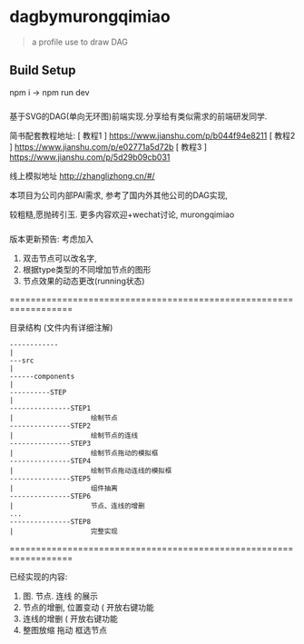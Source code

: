 # dagbymurongqimiao

> a profile use to draw DAG

## Build Setup

npm i    ->     npm  run dev 

###  
基于SVG的DAG(单向无环图)前端实现.分享给有类似需求的前端研发同学.

简书配套教程地址: 
[ 教程1 ]  https://www.jianshu.com/p/b044f94e8211
[ 教程2 ]  https://www.jianshu.com/p/e02771a5d72b
[ 教程3 ]  https://www.jianshu.com/p/5d29b09cb031

线上模拟地址 http://zhanglizhong.cn/#/ 

本项目为公司内部PAI需求,
参考了国内外其他公司的DAG实现,

较粗糙,愿抛砖引玉.
更多内容欢迎+wechat讨论, murongqimiao

###
版本更新预告:
考虑加入
1. 双击节点可以改名字,
2. 根据type类型的不同增加节点的图形
3. 节点效果的动态更改(running状态)

==================================================================

目录结构
    (文件内有详细注解)

    ------------
    |
    ---src
    |
    ------components
    |
    ----------STEP
    |
    ---------------STEP1
    |                   绘制节点
    ---------------STEP2
    |                   绘制节点的连线
    ---------------STEP3
    |                   绘制节点拖动的模拟框
    ---------------STEP4
    |                   绘制节点拖动连线的模拟框
    ---------------STEP5
    |                   组件抽离
    ---------------STEP6
    |                   节点、连线的增删
    ...
    ---------------STEP8
    |                   完整实现


==================================================================

已经实现的内容:
1. 图. 节点. 连线 的展示
2. 节点的增删, 位置变动 ( 开放右键功能
3. 连线的增删 ( 开放右键功能
4. 整图放缩 拖动 框选节点
